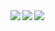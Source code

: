 <a href="https://github.com/anuraghazra/github-readme-stats">
  <img align="left" src="https://github-readme-stats.vercel.app/api?username=errir503&count_private=true&show_icons=true&hide=prs,issues,contribs&title_color=402c25&icon_color=ed7785&text_color=402c25&bg_color=fcd3d3&border_color=402c25" />
</a>
<a href="https://github.com/anuraghazra/github-readme-stats">
  <img align="left" src="https://github-readme-stats.vercel.app/api/top-langs/?username=errir503&title_color=402c25&text_color=402c25&bg_color=fcd3d3&border_color=402c25&layout=compact" />
</a>
<a href="https://github.com/ryo-ma/github-profile-trophy">
  <img align="left" src="https://github-profile-trophy-errir.vercel.app/?username=errir503&title=Commit,Repositories,Stars,Followers&margin-w=18" />
</a>
